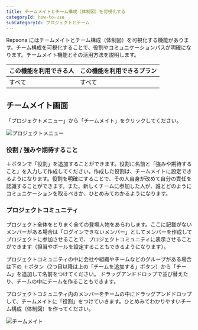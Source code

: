 ```yaml
---
title: チームメイトとチーム構成（体制図）を可視化する
categoryId: how-to-use
subCategoryId: プロジェクトとチーム
---
```


Repsona にはチームメイトとチーム構成（体制図）を可視化する機能があります。チーム構成を可視化することで、役割やコミュニケーションパスが明確になります。チームメイト機能とその活用方法を説明します。

|この機能を利用できる人|この機能を利用できるプラン|
|---|---|
|すべて|すべて|

## チームメイト画面

「プロジェクトメニュー」から「チームメイト」をクリックしてください。

![プロジェクトメニュー](/images/help/project-menu.ja.png)

### 役割 / 強みや期待すること

＋ボタンで「役割」を追加することができます。役割に名前と「強みや期待すること」を入力して作成してください。作成した役割は、チームメイトに設定できるようになります。役割を明確にすることで、その人自身が改めて自分の責任を認識することができます。また、新しくチームに参加した人が、誰とどのようにコミュニケーションを取るべきか、ひとめみてわかるようになります。

### プロジェクトコミュニティ

プロジェクト全体をとりまく全ての登場人物をあらわします。ここに記載がないメンバーがある場合は「ログインできないメンバー」としてメンバーを作成してプロジェクトに参加させることで、プロジェクトコミュニティに表示させることができます（担当やボールを設定することもできるようになります）。

プロジェクトコミュニティの中に会社や組織やチームなどのグループがある場合は下の ＋ボタン（2つ目以降は上の「チームを追加する」ボタン）から「チーム」を追加して名前をつけてください。 ドラッグアンドドロップで並び替えたり、チームの中にチームを作ることもできます。

プロジェクトコミュニティ内のメンバーをチームの中にドラッグアンドドロップして、チームメイトに「役割」をつけていきます。ひとめみてわかりやすいチーム構成（体制図）を作ってください。

![チームメイト](/images/features/ja/team.webp)
